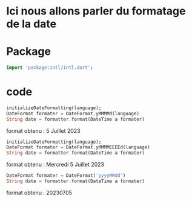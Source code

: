 # Ici nous allons parler du formatage de la date

# Package
```dart
import 'package:intl/intl.dart';
```
# code
```dart
initializeDateFormatting(language);
DateFormat formater = DateFormat.yMMMMd(language)
String date = formatter.format(DateTime a formater)

```

format obtenu : 5 Juillet 2023

```dart
initializeDateFormatting(language);
DateFormat formater = DateFormat.yMMMMEEEEd(language)
String date = formatter.format(DateTime a formater)

```

format obtenu : Mercredi 5 Juillet 2023

```dart
DateFormat formater = DateFormat('yyyyMMdd')
String date = formatter.format(DateTime a formater)

```

format obtenu : 20230705

